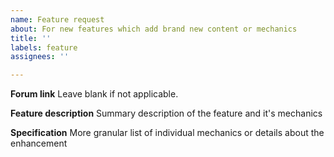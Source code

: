 ```yaml
---
name: Feature request
about: For new features which add brand new content or mechanics
title: ''
labels: feature
assignees: ''

---
```


**Forum link** 
Leave blank if not applicable.

**Feature description**
Summary description of the feature and it's mechanics

**Specification**
More granular list of individual mechanics or details about the enhancement
